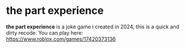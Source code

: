 # the part experience

**the part experience** is a joke game i created in 2024, this is a quick and dirty recode.
You can play here: https://www.roblox.com/games/17420373136
